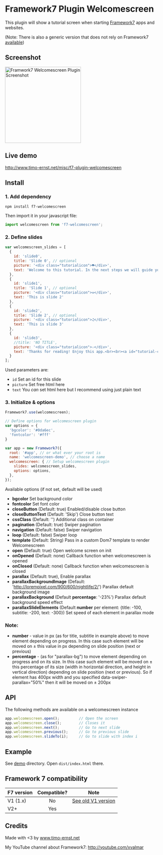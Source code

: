 # Framework7 Plugin Welcomescreen

This plugin will show a tutorial screen when starting [Framework7](http://www.framework7.io) apps and websites.

(Note: There is also a generic version that does not rely on Framework7 [available](https://github.com/valnub/welcomescreen-mobile))

## Screenshot

<a href="https://raw.githubusercontent.com/valnub/Framework7-Plugin-Welcomescreen/master/screens/screen1.jpg"><img src="https://raw.githubusercontent.com/valnub/Framework7-Plugin-Welcomescreen/master/screens/screen1.jpg" alt="Framwork7 Welcomescreen Plugin Screenshot" width="250"></a>

## Live demo

http://www.timo-ernst.net/misc/f7-plugin-welcomescreen

## Install

### 1. Add dependency

```shell
npm install f7-welcomescreen
```

Then import it in your javascript file:

```javascript
import welcomescreen from 'f7-welcomescreen';
```

### 2. Define slides

```javascript
var welcomescreen_slides = [
  {
    id: 'slide0',
    title: 'Slide 0', // optional
    picture: '<div class="tutorialicon">♥</div>',
    text: 'Welcome to this tutorial. In the next steps we will guide you through a manual that will teach you how to use this app.'
  },
  {
    id: 'slide1',
    title: 'Slide 1', // optional
    picture: '<div class="tutorialicon">✲</div>',
    text: 'This is slide 2'
  },
  {
    id: 'slide2',
    title: 'Slide 2', // optional
    picture: '<div class="tutorialicon">♫</div>',
    text: 'This is slide 3'
  },
  {
    id: 'slide3',
    //title: 'NO TITLE', 
    picture: '<div class="tutorialicon">☆</div>',
    text: 'Thanks for reading! Enjoy this app.<br><br><a id="tutorial-close-btn" href="#">End Tutorial</a>'
  }
];
```

Used parameters are:

- `id` Set an id for this slide
- `picture` Set free html here
- `text` You *can* set html here but I recommend using just plain text

### 3. Initialize & options

```javascript
Framework7.use(welcomescreen);

// Define options for welcomescreen plugin
var options = {
  'bgcolor': '#0da6ec',
  'fontcolor': '#fff'
}

var app = new Framework7({
  root: '#app', // or what ever your root is
  name: 'welcomescreen-demo', // choose a name
  welcomescreen: { // Setup welcomescreen plugin
    slides: welcomescreen_slides,
    options: options,
  },
});
```

Available options (if not set, default will be used)

- **bgcolor** Set background color
- **fontcolor** Set font color
- **closeButton** (Default: true) Enabled/disable close button
- **closeButtonText** (Default: 'Skip') Close button text
- **cssClass** (Default: '') Additional class on container
- **pagination** (Default: true) Swiper pagination
- **navigation** (Default: false) Swiper navigation
- **loop** (Default: false) Swiper loop
- **template** (Default: String) Pass in a custom Dom7 template to render Welcomescreen
- **open** (Default: true) Open welcome screen on init
- **onOpened** (Default: none) Callback function when welcomescreen is opened
- **onClosed** (Default: none) Callback function when welcomescreen is closed
- **parallax** (Default: true), Enable parallax
- **parallaxBackgroundImage** (Default: 'http://lorempixel.com/900/600/nightlife/2/') Parallax default background image
- **parallaxBackground** (Default **percentage**: '-23%') Parallax default background speed effect
- **parallaxSlideElements** (Default **number** per element: {title: -100, subtitle: -200, text: -300}) Set speed of each element in parallax mode

### Note:
- **number** - value in px (as for title, subtitle in example above) to move element depending on progress. In this case such element will be moved on ± this value in px depending on slide position (next or previous)
- **percentage** - (as for "parallax-bg") to move element depending on progress and on its size. In this case such element will be moved on ± this percentage of its size (width in horizontal direction, and height in vertical direction) depending on slide position (next or previous). So if element has 400px width and you specified data-swiper-parallax="50%" then it will be moved on ± 200px

## API

The following methods are available on a welcomescreen instance

```javascript
app.welcomescreen.open();         // Open the screen
app.welcomescreen.close();        // Closes it
app.welcomescreen.next();         // Go to next slide
app.welcomescreen.previous();     // Go to previous slide
app.welcomescreen.slideTo(i);     // Go to slide with index i
```

## Example

See [demo](https://github.com/valnub/Framework7-Plugin-Welcomescreen/tree/master/demo) directory. Open `dist/index.html` there.

## Framework 7 compatibility

| F7 version    | Compatible?  | Note
| ------------- |:-----------: | -----
| V1 (1.x)      | No           | [See old V1 version](https://github.com/valnub/Framework7-Plugin-Welcomescreen/releases/tag/1.0)
| V2+           | Yes          |

## Credits

Made with <3 by www.timo-ernst.net

My YouTube channel about Framework7: http://youtube.com/xvalmar
